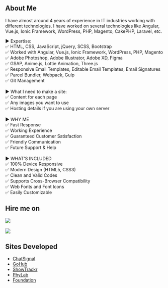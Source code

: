 ## About Me

I have almost around 4 years of experience in IT industries working with different technologies. I have worked on several technologies like Angular, Vue.js, Ionic Framework, WordPress, PHP, Magento, CakePHP, Laravel, etc.

▶ Expertise:<br>
✅ HTML, CSS, JavaScript, jQuery, SCSS, Bootstrap<br>
✅ Worked with Angular, Vue.js, Ionic Framework, WordPress, PHP, Magento<br>
✅ Adobe Photoshop, Adobe Illustrator, Adobe XD, Figma<br>
✅ GSAP, Anime.js, Lottie Animation, Three.js<br>
✅ Responsive Email Templates, Editable Email Templates, Email Signatures<br>
✅ Parcel Bundler, Webpack, Gulp<br>
✅ Git Management<br>
<br>
▶ What I need to make a site:<br>
✅ Content for each page<br>
✅ Any images you want to use<br>
✅ Hosting details if you are using your own server<br>
<br>
▶ WHY ME<br>
✅ Fast Response<br>
✅ Working Experience<br>
✅ Guaranteed Customer Satisfaction<br>
✅ Friendly Communication<br>
✅ Future Support & Help<br>
<br>
▶ WHAT'S INCLUDED<br>
✅ 100% Device Responsive<br>
✅ Modern Design (HTML5, CSS3)<br>
✅ Clean and Valid Codes<br>
✅ Supports Cross-Browser Compatibility<br>
✅ Web Fonts and Font Icons<br>
✅ Easily Customizable<br>


<!-- CONTACT -->
## Hire me on
[<img src="https://www.upwork.com/favicon.ico">](https://www.upwork.com/freelancers/~01444c733819e88c64)<br>
<br> [<img src="https://www.f-cdn.com/assets/main/en/assets/freelancer-logo.svg">](https://freelancer.in/u/viralpatel508)


<!-- ACKNOWLEDGEMENTS -->
## Sites Developed
* [ChatSignal](https://meviru.github.io/chatsignal/index.html)
* [GoHub](https://meviru.github.io/gohub/index.html)
* [ShowTrackr](https://meviru.github.io/showtrackr/index.html)
* [PhyLab](https://viralpatel.xyz/phylab/index.html)
* [Foundation](https://viralpatel.xyz/Foundation/)

